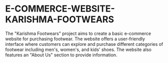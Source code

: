 # E-COMMERCE-WEBSITE-KARISHMA-FOOTWEARS
The "Karishma Footwears" project aims to create a basic e-commerce website for purchasing footwear. The website offers a user-friendly interface where customers can explore and purchase different categories of footwear including men's, women's, and kids' shoes. The website also features an "About Us" section to provide information.

